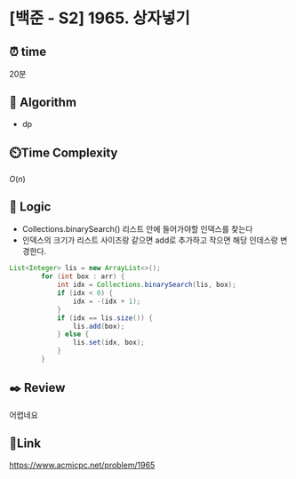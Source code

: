 # [백준 - S2] 1965. 상자넣기

## ⏰ **time**

20분

## :pushpin: **Algorithm**

- dp

## ⏲️**Time Complexity**

$O(n)$

## :round_pushpin: **Logic**
- Collections.binarySearch() 리스트 안에 들어가야할 인덱스를 찾는다
- 인덱스의 크기가 리스트 사이즈랑 같으면 add로 추가하고 작으면 해당 인데스랑 변경한다.
```java
List<Integer> lis = new ArrayList<>();
        for (int box : arr) {
            int idx = Collections.binarySearch(lis, box);
            if (idx < 0) {
                idx = -(idx + 1);
            }
            if (idx == lis.size()) {
                lis.add(box);
            } else {
                lis.set(idx, box);
            }
        }
```


## :black_nib: **Review**  
어렵네요
## 📡**Link**

https://www.acmicpc.net/problem/1965
